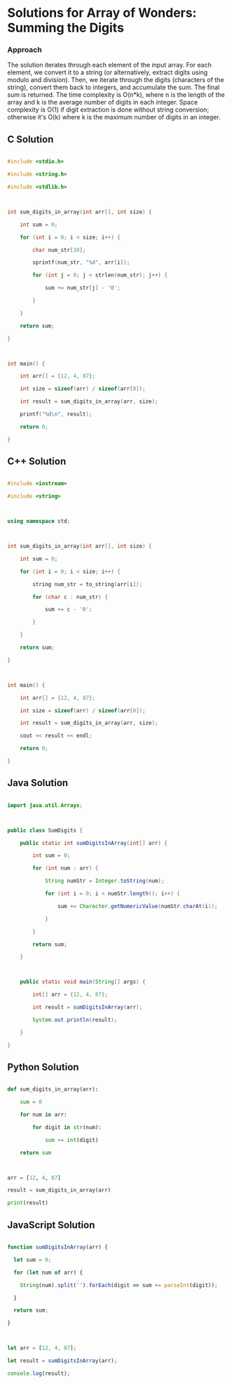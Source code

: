 # Solutions for Array of Wonders: Summing the Digits

### Approach
The solution iterates through each element of the input array. For each element, we convert it to a string (or alternatively, extract digits using modulo and division). Then, we iterate through the digits (characters of the string), convert them back to integers, and accumulate the sum. The final sum is returned.  The time complexity is O(n*k), where n is the length of the array and k is the average number of digits in each integer. Space complexity is O(1) if digit extraction is done without string conversion; otherwise it's O(k) where k is the maximum number of digits in an integer.

## C Solution
```c
#include <stdio.h>
#include <string.h>
#include <stdlib.h>

int sum_digits_in_array(int arr[], int size) {
    int sum = 0;
    for (int i = 0; i < size; i++) {
        char num_str[10];
        sprintf(num_str, "%d", arr[i]);
        for (int j = 0; j < strlen(num_str); j++) {
            sum += num_str[j] - '0';
        }
    }
    return sum;
}

int main() {
    int arr[] = {12, 4, 87};
    int size = sizeof(arr) / sizeof(arr[0]);
    int result = sum_digits_in_array(arr, size);
    printf("%d\n", result);
    return 0;
}
```

## C++ Solution
```cpp
#include <iostream>
#include <string>

using namespace std;

int sum_digits_in_array(int arr[], int size) {
    int sum = 0;
    for (int i = 0; i < size; i++) {
        string num_str = to_string(arr[i]);
        for (char c : num_str) {
            sum += c - '0';
        }
    }
    return sum;
}

int main() {
    int arr[] = {12, 4, 87};
    int size = sizeof(arr) / sizeof(arr[0]);
    int result = sum_digits_in_array(arr, size);
    cout << result << endl;
    return 0;
}
```

## Java Solution
```java
import java.util.Arrays;

public class SumDigits {
    public static int sumDigitsInArray(int[] arr) {
        int sum = 0;
        for (int num : arr) {
            String numStr = Integer.toString(num);
            for (int i = 0; i < numStr.length(); i++) {
                sum += Character.getNumericValue(numStr.charAt(i));
            }
        }
        return sum;
    }

    public static void main(String[] args) {
        int[] arr = {12, 4, 87};
        int result = sumDigitsInArray(arr);
        System.out.println(result);
    }
}
```

## Python Solution
```python
def sum_digits_in_array(arr):
    sum = 0
    for num in arr:
        for digit in str(num):
            sum += int(digit)
    return sum

arr = [12, 4, 87]
result = sum_digits_in_array(arr)
print(result)
```

## JavaScript Solution
```javascript
function sumDigitsInArray(arr) {
  let sum = 0;
  for (let num of arr) {
    String(num).split('').forEach(digit => sum += parseInt(digit));
  }
  return sum;
}

let arr = [12, 4, 87];
let result = sumDigitsInArray(arr);
console.log(result);
```